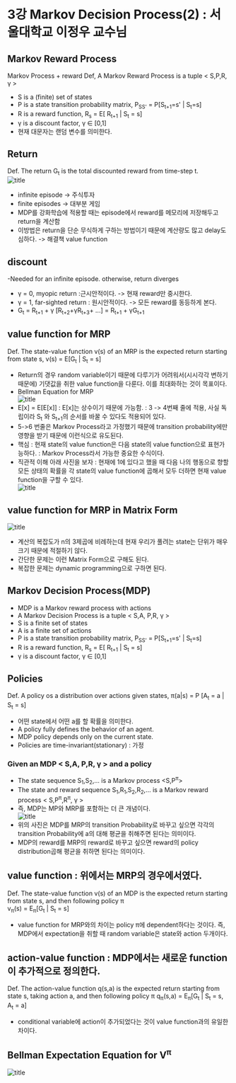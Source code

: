 # 3강 Markov Decision Process(2) : 서울대학교 이정우 교수님

## Markov Reward Process
Markov Process + reward
Def, A Markov Reward Process is a tuple < S,P,R, &gamma; >
- S is a (finite) set of states
- P is a state transition probability matrix,
P<sub>SS'</sub> = P[S<sub>t+1</sub>=s' | S<sub>t</sub>=s]
- R is a reward function, R<sub>s</sub> = E[ R<sub>t+1</sub> | S<sub>t</sub> = s]
- &gamma; is a discount factor, &gamma; &in; [0,1]
- 현재 대문자는 랜덤 변수를 의미한다.

## Return
Def. The return G<sub>t</sub> is the total discounted reward from time-step t.  
![title](./img/05_return.PNG)
- infinite episode -> 주식투자
- finite episodes -> 대부분 게임
- MDP를 강화학습에 적용할 때는 episode에서 reward를 메모리에 저장해두고 return을 계산함
- 이방법은 return을 단순 무식하게 구하는 방법이기 때문에 계산량도 많고 delay도 심하다. -> 해결책 value function

## discount
-Needed for an infinite episode. otherwise, return diverges
- &gamma; = 0, myopic return :근시안적이다. -> 현재 reward만 중시한다.
- &gamma; = 1, far-sighted return : 원시안적이다. -> 모든 reward를 동등하게 본다.
- G<sub>t</sub> = R<sub>t+1</sub> + &gamma; [R<sub>t+2</sub>+&gamma;R<sub>t+3</sub>+ ...] =  R<sub>t+1</sub> + &gamma;G<sub>t+1</sub>

## value function for MRP
Def. The state-value function v(s) of an MRP is the expected return starting from state s,
v(s) = E[G<sub>t</sub> | S<sub>t</sub> = s]
- Return의 경우 random variable이기 때문에 다루기가 어려워서(시시각각 변하기 때문에) 기댓값을 취한 value function을 다룬다. 이를 최대화하는 것이 목표이다.
- Bellman Equation for MRP  
![title](./img/06_bellman.PNG)
- E[x] = E[E[x]] : E[x]는 상수이기 때문에 가능함. : 3 -> 4번째 줄에 적용, 사실 독립이라 S<sub>t</sub> 와 S<sub>t+1</sub>의 순서를 바꿀 수 있다도 적용되어 있다.
- 5->6 번줄은 Markov Process라고 가정했기 때문에 transition probability에만 영향을 받기 때문에 이런식으로 유도된다.
- 핵심 : 현재 state의 value function은 다음 state의 value function으로 표현가능하다.  : Markov Process라서 가능한 중요한 수식이다. 
- 직관적 이해 아래 사진을 보자 : 현재에 1에 있다고 했을 때 다음 나의 행동으로 향할 모든 상태의 확률을 각 state의 value function에 곱해서 모두 더하면 현재 value function을 구할 수 있다.  
![title](./img/07_understand.PNG)

## value function for MRP in Matrix Form
![title](./img/08_vector.PNG)
- 계산의 복잡도가 n의 3제곱에 비례하는데 현재 우리가 풀려는 state는 단위가 매우 크기 때문에 적절하기 않다.
- 간단한 문제는 이런 Matrix Form으로 구해도 된다. 
- 복잡한 문제는 dynamic programming으로 구하면 된다. 

## Markov Decision Process(MDP)
- MDP is a Markov reward process with actions
- A Markov Decision Process is a tuple < S,A, P,R, &gamma; >
- S is a finite set of states
- A is a finite set of actions
- P is a state transition probability matrix,
P<sub>SS'</sub> = P[S<sub>t+1</sub>=s' | S<sub>t</sub>=s]
- R is a reward function, R<sub>s</sub> = E[ R<sub>t+1</sub> | S<sub>t</sub> = s]
- &gamma; is a discount factor, &gamma; &in; [0,1]

## Policies
Def. A policy os a distribution over actions given states, &pi;(a|s) = P [A<sub>t</sub> = a | S<sub>t</sub> = s]
- 어떤 state에서 어떤 a를 할 확률을 의미한다. 
- A policy fully defines the behavior of an agent.
- MDP policy depends only on the current state.
- Policies are time-invariant(stationary) : 가정

### Given an MDP < S,A, P,R, &gamma; > and a policy
- The state sequence S<sub>1</sub>,S<sub>2</sub>,... is a Markov process <S,P<sup>&pi;</sup>>
- The state and reward sequence S<sub>1</sub>,R<sub>1</sub>,S<sub>2</sub>,R<sub>2</sub>,... is a Markov reward process < S,P<sup>&pi;</sup>,R<sup>&pi;</sup>, &gamma; >
- 즉, MDP는 MP와 MRP를 포함하는 더 큰 개념이다.   
![title](./img/09_MDP.PNG)
- 위의 사진은 MDP를 MRP의 transition Probability로 바꾸고 싶으면 각각의 transition Probability에 a의 대해 평균을 취해주면 된다는 의미이다. 
- MDP의 reward를 MRP의 reward로 바꾸고 싶으면 reward의 policy distribution곱해 평균을 취하면 된다는 의미이다. 

## value function : 위에서는 MRP의 경우에서였다. 
Def. The state-value function v(s) of an MDP is the expected return starting from state s, and then following policy &pi;  
v<sub>&pi;</sub>(s) = E<sub>&pi;</sub>[G<sub>t</sub> | S<sub>t</sub> = s]  
- value function for MRP와의 차이는 policy &pi;에 dependent하다는 것이다. 즉, MDP에서 expectation을 취할 때 random variable은 state와 action 두개이다.

## action-value function : MDP에서는 새로운 function이 추가적으로 정의한다.
Def. The action-value function q(s,a) is the expected return starting from state s, taking action a, and then following policy &pi;
q<sub>&pi;</sub>(s,a) = E<sub>&pi;</sub>[G<sub>t</sub> | S<sub>t</sub> = s, A<sub>t</sub> = a]  
- conditional variable에 action이 추가되었다는 것이 value function과의 유일한 차이다.

## Bellman Expectation Equation for V<sup>&pi;</sup>
![title](./img/10_Bellman.PNG)
